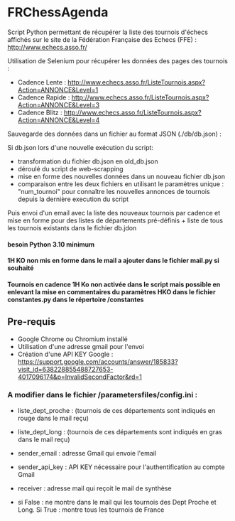# FRChessAgenda

Script Python permettant de récupérer la liste des tournois d'échecs affichés sur le site de la Fédération Française des Echecs (FFE) : http://www.echecs.asso.fr/

Utilisation de Selenium pour récupérer les données des pages des tournois :
- Cadence Lente : http://www.echecs.asso.fr/ListeTournois.aspx?Action=ANNONCE&Level=1
- Cadence Rapide : http://www.echecs.asso.fr/ListeTournois.aspx?Action=ANNONCE&Level=3
- Cadence Blitz : http://www.echecs.asso.fr/ListeTournois.aspx?Action=ANNONCE&Level=4



Sauvegarde des données dans un fichier au format JSON (./db/db.json) :

Si db.json lors d'une nouvelle exécution du script:
- transformation du fichier db.json en old_db.json
- déroulé du script de web-scrapping
- mise en forme des nouvelles données dans un nouveau fichier db.json
- comparaison entre les deux fichiers en utilisant le paramètres unique : "num_tournoi" pour connaître les nouvelles annonces de tournois depuis la dernière execution du script


Puis envoi d'un email avec la liste des nouveaux tournois par cadence et mise en forme pour des listes de départements pré-définis + liste de tous les tournois existants dans le fichier db.jdon

#### besoin Python 3.10 minimum
#### 1H KO non mis en forme dans le mail a ajouter dans le fichier mail.py si souhaité
#### Tournois en cadence 1H Ko non activée dans le script mais possible en enlevant la mise en commentaires du paramètres HKO dans le fichier constantes.py dans le répertoire /constantes


## Pre-requis

- Google Chrome ou Chromium installé
- Utilisation d'une adresse gmail pour l'envoi
- Création d'une API KEY Google : https://support.google.com/accounts/answer/185833?visit_id=638228855488727653-4017096174&p=InvalidSecondFactor&rd=1

### A modifier dans le fichier /parametersfiles/config.ini :

- liste_dept_proche : (tournois de ces départements sont indiqués en rouge dans le mail reçu)
- liste_dept_long : (tournois de ces départements sont indiqués en gras dans le mail reçu)
- sender_email : adresse Gmail qui envoie l'email
- sender_api_key : API KEY nécessaire pour l'authentification au compte Gmail
- receiver : adresse mail qui reçoit le mail de synthèse

-   si False : ne montre dans le mail qui les tournois des Dept Proche et Long. Si True : montre tous les tournois de France
